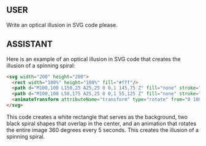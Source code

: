 ## USER
Write an optical illusion in SVG code please.

## ASSISTANT
Here is an example of an optical illusion in SVG code that creates the illusion of a spinning spiral:
```html
<svg width="200" height="200">
  <rect width="100%" height="100%" fill="#fff"/>
  <path d="M100,100 L150,25 A25,25 0 0,1 145,75 Z" fill="none" stroke="#000" stroke-width="5"/>
  <path d="M100,100 L50,175 A25,25 0 0,1 55,125 Z" fill="none" stroke="#000" stroke-width="5"/>
  <animateTransform attributeName="transform" type="rotate" from="0 100 100" to="360 100 100" dur="5s" repeatCount="indefinite"/>
</svg>
```
This code creates a white rectangle that serves as the background, two black spiral shapes that overlap in the center, and an animation that rotates the entire image 360 degrees every 5 seconds. This creates the illusion of a spinning spiral.
